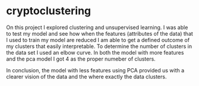# cryptoclustering
On this project I explored clustering and unsupervised learning. I was able to test my model and see how when the features (attributes of the data) that I used to train my model are reduced I am able to get a defined outcome of my clusters that easily interpretable. To determine the number of clusters in the data set  I used an elbow curve. In both the model with more features and the pca model I got 4 as the proper numeber of clusters. 

In conclusion, the model with less features using PCA provided us with a clearer vision of the data and the where exactly the data clusters.
